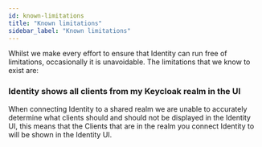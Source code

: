 ```yaml
---
id: known-limitations
title: "Known limitations"
sidebar_label: "Known limitations"
---
```


Whilst we make every effort to ensure that Identity can run free of limitations, occasionally it is unavoidable. The
limitations that we know to exist are:

### Identity shows all clients from my Keycloak realm in the UI

When connecting Identity to a shared realm we are unable to accurately determine what clients should and should not be
displayed in the Identity UI, this means that the Clients that are in the realm you connect Identity to will be shown in the Identity UI.
